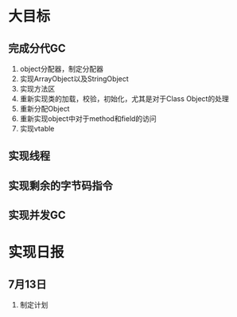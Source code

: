 # 大目标
## 完成分代GC
1. object分配器，制定分配器
2. 实现ArrayObject以及StringObject
3. 实现方法区
4. 重新实现类的加载，校验，初始化，尤其是对于Class Object的处理
5. 重新分配Object
6. 重新实现object中对于method和field的访问
7. 实现vtable
## 实现线程
## 实现剩余的字节码指令
## 实现并发GC

# 实现日报
## 7月13日
1. 制定计划